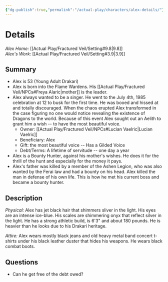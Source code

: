 ```yaml
---
{"dg-publish":true,"permalink":"/actual-play/characters/alex-details/"}
---
```


# Details

*Alex Home:* [[Actual Play/Fractured Veil/Setting#9.8\|9.8]]  
*Alex's Work:* [[Actual Play/Fractured Veil/Setting#3.9\|3.9]]  

## Summary

* Alex is 53 (Young Adult Drakari)
* Alex is born into the Flame Wardens. His [[Actual Play/Fractured Veil/NPCs#Freya Alaric\|mother]] is the leader.
* Alex always wanted to be a singer. He went to the July 4th, 1985 celebration at 12 to busk for the first time. He was booed and hissed at and totally discouraged. When the chaos erupted Alex transformed in the case figuring no one would notice revealing the existence of Dragons to the world. Because of this event Alex sought out an Aelith to grant him a wish -- to have the most beautiful voice.
    * Owner: [[Actual Play/Fractured Veil/NPCs#Lucian Vaelric\|Lucian Vaelric]]
    * Beneficiary: Alex
    * Gift: the most beautiful voice -- Has a Gilded Voice
    * Debt/Terms: A lifetime of servitude -- one day a year
* Alex is a Bounty Hunter, against his mother's wishes. He does it for the thrill of the hunt and especially for the money it pays.
* Alex's father was killed by a member of the Ashen Legion, who was also wanted by the Ferai law and had a bounty on his head. Alex killed the man in defense of his own life. This is how he met his current boss and became a bounty hunter.

## Description

_Physical:_ Alex has jet black hair that shimmers sliver in the light. His eyes are an intense ice-blue. His scales are shimmering onyx that reflect silver in the light. He has a strong athletic build, is 6'3" and about 180 pounds. He is heavier than he looks due to his Drakari heritage.  

_Attire:_ Alex wears mostly black jeans and old heavy metal band concert t-shirts under his black leather duster that hides his weapons. He wears black combat boots.

## Questions

* Can he get free of the debt owed?